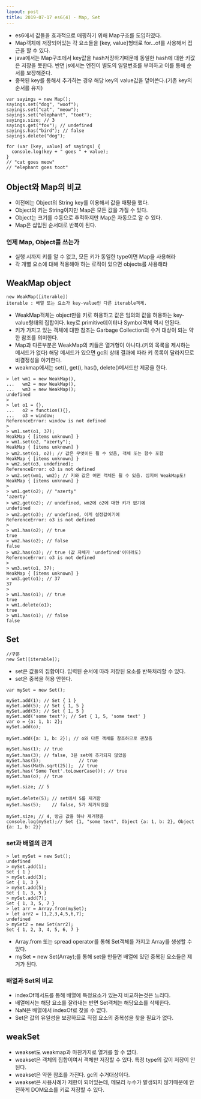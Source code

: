 ```yaml
---
layout: post
title: 2019-07-17 es6(4) - Map, Set
---
```


- es6에서 값들을 효과적으로 매핑하기 위해 Map구조를 도입하였다.
- Map객체에 저장되어있는 각 요소들을 [key, value]형태로 for...of를 사용해서 접근을 할 수 있다.
- java에서는 Map구조에서 key값을 hash저장하기때문에 동일한 hash에 대한 키값은 저장을 못한다. 반면 js에서는 엔진이 별도의 일렬번호를 부여하고 이를 통해 순서를 보장해준다.
- 중복된 key를 통해서 추가하는 경우 해당 key의 value값을 덮어쓴다.(기존 key의 순서를 유지)
```
var sayings = new Map();
sayings.set("dog", "woof");
sayings.set("cat", "meow");
sayings.set("elephant", "toot");
sayings.size; // 3
sayings.get("fox"); // undefined
sayings.has("bird"); // false
sayings.delete("dog");

for (var [key, value] of sayings) {
  console.log(key + " goes " + value);
}
// "cat goes meow"
// "elephant goes toot"
```

## Object와 Map의 비교

- 이전에는 Object의 String key를 이용해서 값을 매핑을 했다.
- Object의 키는 String이지만 Map은 모든 값을 가질 수 있다.
- Object는 크기를 수동으로 추적하지만 Map은 자동으로 알 수 있다.
- Map은 삽입된 순서대로 반복이 된다.

### 언제 Map, Object를 쓰는가
- 실행 시까지 키를 알 수 없고, 모든 키가 동일한 type이면 Map을 사용해라
- 각 개별 요소에 대해 적용해야 하는 로직이 있으면 objects를 사용해라

## WeakMap object
```
new WeakMap([iterable])
iterable : 배열 또는 요소가 key-value인 다른 iterable객체.
```
- WeakMap객체는 object만을 키로 허용하고 값은 임의의 값을 허용하는 key-value형태의 집합이다. key로 primitive데이터나 Symbol객체 역시 안된다.
- 키가 가지고 있는 객체에 대한 참조는 Garbage Collection의 수거 대상이 되는 약한 참조를 의미한다.
- Map과 다른부분은 WeakMap의 키들은 열거형이 아니다.(키의 목록을 제시하는 메서드가 없다) 해당 메서드가 있으면 gc의 상태 결과에 따라 키 목록이 달라지므로 비결정성을 야기한다.
- weakmap에서는 set(), get(), has(), delete()메서드만 제공을 한다.
```
> let wm1 = new WeakMap(),
...   wm2 = new WeakMap(),
...   wm3 = new WeakMap();
undefined
>
> let o1 = {},
...   o2 = function(){},
...   o3 = window;
ReferenceError: window is not defined
>
> wm1.set(o1, 37);
WeakMap { [items unknown] }
> wm1.set(o2, "azerty");
WeakMap { [items unknown] }
> wm2.set(o1, o2); // 값은 무엇이든 될 수 있음, 객체 또는 함수 포함
WeakMap { [items unknown] }
> wm2.set(o3, undefined);
ReferenceError: o3 is not defined
> wm2.set(wm1, wm2); // 키와 값은 어떤 객체든 될 수 있음. 심지어 WeakMap도!
WeakMap { [items unknown] }
>
> wm1.get(o2); // "azerty"
'azerty'
> wm2.get(o2); // undefined, wm2에 o2에 대한 키가 없기에
undefined
> wm2.get(o3); // undefined, 이게 설정값이기에
ReferenceError: o3 is not defined
>
> wm1.has(o2); // true
true
> wm2.has(o2); // false
false
> wm2.has(o3); // true (값 자체가 'undefined'이더라도)
ReferenceError: o3 is not defined
>
> wm3.set(o1, 37);
WeakMap { [items unknown] }
> wm3.get(o1); // 37
37
>
> wm1.has(o1); // true
true
> wm1.delete(o1);
true
> wm1.has(o1); // false
false
```

## Set
```
//구문
new Set([iterable]);
```
- set은 값들의 집합이다. 입력된 순서에 따라 저장된 요소를 반복처리할 수 있다.
- set은 중복을 허용 안한다.


```
var mySet = new Set();

mySet.add(1); // Set { 1 }
mySet.add(5); // Set { 1, 5 }
mySet.add(5); // Set { 1, 5 }
mySet.add('some text'); // Set { 1, 5, 'some text' }
var o = {a: 1, b: 2};
mySet.add(o);

mySet.add({a: 1, b: 2}); // o와 다른 객체를 참조하므로 괜찮음

mySet.has(1); // true
mySet.has(3); // false, 3은 set에 추가되지 않았음
mySet.has(5);              // true
mySet.has(Math.sqrt(25));  // true
mySet.has('Some Text'.toLowerCase()); // true
mySet.has(o); // true

mySet.size; // 5

mySet.delete(5); // set에서 5를 제거함
mySet.has(5);    // false, 5가 제거되었음

mySet.size; // 4, 방금 값을 하나 제거했음
console.log(mySet);// Set {1, "some text", Object {a: 1, b: 2}, Object {a: 1, b: 2}}
```

### set과 배열의 관계

```
> let mySet = new Set();
undefined
> mySet.add(1);
Set { 1 }
> mySet.add(3);
Set { 1, 3 }
> mySet.add(5);
Set { 1, 3, 5 }
> mySet.add(7);
Set { 1, 3, 5, 7 }
> let arr = Array.from(mySet);
> let arr2 = [1,2,3,4,5,6,7];
undefined
> mySet2 = new Set(arr2);
Set { 1, 2, 3, 4, 5, 6, 7 }
```
- Array.from 또는 spread operator를 통해 Set객체를 가지고 Array를 생성할 수 있다.
- mySet = new Set(Array);를 통해 set을 만들면 배열에 있던 중복된 요소들은 제거가 된다.


### 배열과 Set의 비교
- indexOf메서드를 통해 배열에 특정요소가 있는지 비교하는것은 느리다.
- 배열에서는 해당 요소를 잘라내는 반면 Set객체는 해당요소를 삭제한다.
- NaN은 배열에서 indexOf로 찾을 수 없다.
- Set은 값의 유일성을 보장하므로 직접 요소의 중복성을 찾을 필요가 없다.

## weakSet

- weakset도 weakmap과 마찬가지로 열거를 할 수 없다.
- weakset은 객체의 집합이여서 객체만 저장할 수 있다. 특정 type의 값이 저장이 안된다.
- weakset은 약한 참조를 가진다. gc의 수거대상이다.
- weakset은 사용사례가 제한이 되어있는데, 메모리 누수가 발생되지 않기때문에 안전하게 DOM요소를 키로 저장할 수 있다.
